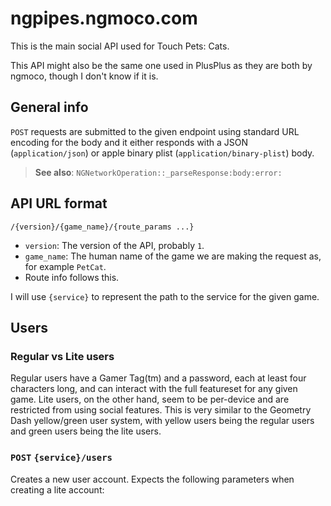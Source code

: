 # ngpipes.ngmoco.com

This is the main social API used for Touch Pets: Cats.

This API might also be the same one used in PlusPlus as they are both by ngmoco, though I don't know if it is.

## General info

`POST` requests are submitted to the given endpoint using standard URL encoding for the body and it either responds with a JSON (`application/json`) or apple binary plist (`application/binary-plist`) body.

> **See also**: `NGNetworkOperation::_parseResponse:body:error:`

## API URL format

```
/{version}/{game_name}/{route_params ...}
```

* `version`: The version of the API, probably `1`.
* `game_name`: The human name of the game we are making the request as, for example `PetCat`.
* Route info follows this.

I will use `{service}` to represent the path to the service for the given game.

## Users

### Regular vs Lite users

Regular users have a Gamer Tag(tm) and a password, each at least four characters long, and can interact with the full featureset for any given game. Lite users, on the other hand, seem to be per-device and are restricted from using social features. This is very similar to the Geometry Dash yellow/green user system, with yellow users being the regular users and green users being the lite users.

### `POST` `{service}/users`

Creates a new user account. Expects the following parameters when creating a lite account:


